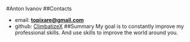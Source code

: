 #Anton Ivanov
##Contacts
* email: __[topixare@gmail.com](mailto:topixare@gmail.com)__
* github: [ClimbatizeX](https://github.com/ClimbatizeX)
##Summary
My goal is to constantly improve my professional skills. And use skills to improve the world around you.
